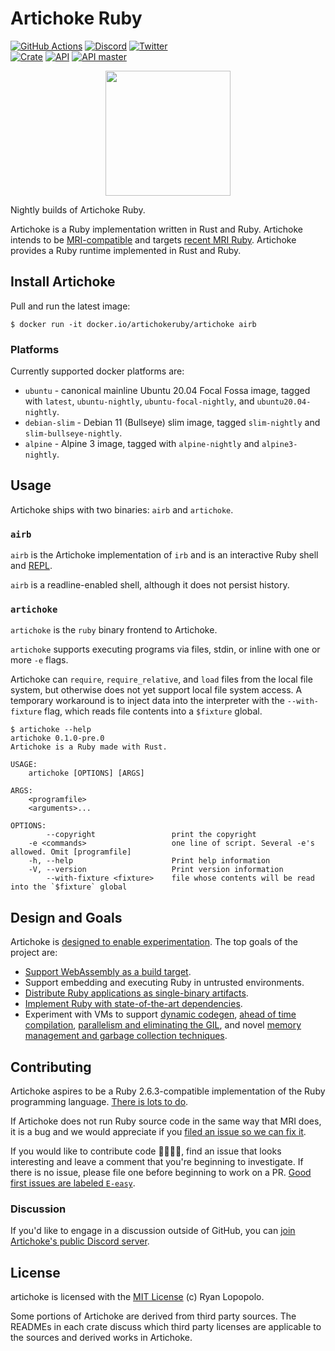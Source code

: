 # Artichoke Ruby

[![GitHub Actions](https://github.com/artichoke/artichoke/workflows/CI/badge.svg)](https://github.com/artichoke/artichoke/actions)
[![Discord](https://img.shields.io/discord/607683947496734760)](https://discord.gg/QCe2tp2)
[![Twitter](https://img.shields.io/twitter/follow/artichokeruby?label=Follow&style=social)](https://twitter.com/artichokeruby)
<br>
[![Crate](https://img.shields.io/crates/v/artichoke.svg)](https://crates.io/crates/artichoke)
[![API](https://docs.rs/artichoke/badge.svg)](https://docs.rs/artichoke)
[![API master](https://img.shields.io/badge/docs-master-blue.svg)](https://artichoke.github.io/artichoke/artichoke/)

<p align="center">
  <a href="https://www.artichokeruby.org">
    <img height="200" width="200" src="https://www.artichokeruby.org/artichoke-logo.svg">
  </a>
</p>

Nightly builds of Artichoke Ruby.

Artichoke is a Ruby implementation written in Rust and Ruby. Artichoke intends
to be [MRI-compatible][ruby-spec] and targets [recent MRI Ruby][mri-target].
Artichoke provides a Ruby runtime implemented in Rust and Ruby.

[ruby-spec]: https://github.com/ruby/spec
[mri-target]:
  https://github.com/artichoke/artichoke/blob/trunk/RUBYSPEC.md#mri-target

## Install Artichoke

Pull and run the latest image:

```console
$ docker run -it docker.io/artichokeruby/artichoke airb
```

### Platforms

Currently supported docker platforms are:

- `ubuntu` - canonical mainline Ubuntu 20.04 Focal Fossa image, tagged with
  `latest`, `ubuntu-nightly`, `ubuntu-focal-nightly`, and `ubuntu20.04-nightly`.
- `debian-slim` - Debian 11 (Bullseye) slim image, tagged `slim-nightly` and
  `slim-bullseye-nightly`.
- `alpine` - Alpine 3 image, tagged with `alpine-nightly` and `alpine3-nightly`.

## Usage

Artichoke ships with two binaries: `airb` and `artichoke`.

### `airb`

`airb` is the Artichoke implementation of `irb` and is an interactive Ruby shell
and [REPL].

`airb` is a readline-enabled shell, although it does not persist history.

[repl]: https://en.wikipedia.org/wiki/Read%E2%80%93eval%E2%80%93print_loop

### `artichoke`

`artichoke` is the `ruby` binary frontend to Artichoke.

`artichoke` supports executing programs via files, stdin, or inline with one or
more `-e` flags.

Artichoke can `require`, `require_relative`, and `load` files from the local
file system, but otherwise does not yet support local file system access. A
temporary workaround is to inject data into the interpreter with the
`--with-fixture` flag, which reads file contents into a `$fixture` global.

```console
$ artichoke --help
artichoke 0.1.0-pre.0
Artichoke is a Ruby made with Rust.

USAGE:
    artichoke [OPTIONS] [ARGS]

ARGS:
    <programfile>
    <arguments>...

OPTIONS:
        --copyright                 print the copyright
    -e <commands>                   one line of script. Several -e's allowed. Omit [programfile]
    -h, --help                      Print help information
    -V, --version                   Print version information
        --with-fixture <fixture>    file whose contents will be read into the `$fixture` global
```

## Design and Goals

Artichoke is [designed to enable experimentation][artichoke-vision]. The top
goals of the project are:

- [Support WebAssembly as a build target][wasm-target].
- Support embedding and executing Ruby in untrusted environments.
- [Distribute Ruby applications as single-binary artifacts][a-single-binary].
- [Implement Ruby with state-of-the-art dependencies][a-deps].
- Experiment with VMs to support [dynamic codegen][a-codegen], [ahead of time
  compilation][a-compiler], [parallelism and eliminating the
  GIL][a-parallelism], and novel [memory management and garbage collection
  techniques][a-memory-management].

[artichoke-vision]: https://github.com/artichoke/artichoke/blob/trunk/VISION.md
[wasm-target]: https://github.com/artichoke/artichoke/labels/O-wasm-unknown
[a-single-binary]: https://github.com/artichoke/artichoke/labels/A-single-binary
[a-deps]: https://github.com/artichoke/artichoke/labels/A-deps
[a-codegen]: https://github.com/artichoke/artichoke/labels/A-codegen
[a-compiler]: https://github.com/artichoke/artichoke/labels/A-compiler
[a-parallelism]: https://github.com/artichoke/artichoke/labels/A-parallelism
[a-memory-management]:
  https://github.com/artichoke/artichoke/labels/A-memory-management

## Contributing

Artichoke aspires to be a Ruby 2.6.3-compatible implementation of the Ruby
programming language. [There is lots to do].

If Artichoke does not run Ruby source code in the same way that MRI does, it is
a bug and we would appreciate if you [filed an issue so we can fix it].

If you would like to contribute code 👩‍💻👨‍💻, find an issue that looks interesting
and leave a comment that you're beginning to investigate. If there is no issue,
please file one before beginning to work on a PR. [Good first issues are labeled
`E-easy`].

[there is lots to do]: https://github.com/artichoke/artichoke/issues
[filed an issue so we can fix it]:
  https://github.com/artichoke/artichoke/issues/new
[good first issues are labeled `e-easy`]:
  https://github.com/artichoke/artichoke/labels/E-easy

### Discussion

If you'd like to engage in a discussion outside of GitHub, you can [join
Artichoke's public Discord server].

[join artichoke's public discord server]: https://discord.gg/QCe2tp2

## License

artichoke is licensed with the [MIT License][artichoke-license] (c) Ryan
Lopopolo.

[artichoke-license]: https://github.com/artichoke/artichoke/blob/trunk/LICENSE

Some portions of Artichoke are derived from third party sources. The READMEs in
each crate discuss which third party licenses are applicable to the sources and
derived works in Artichoke.
